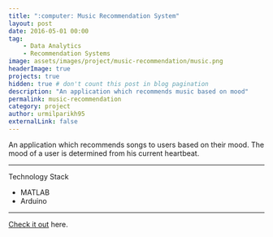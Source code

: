 ```yaml
---
title: ":computer: Music Recommendation System"
layout: post
date: 2016-05-01 00:00
tag: 
    - Data Analytics
    - Recommendation Systems
image: assets/images/project/music-recommendation/music.png
headerImage: true
projects: true
hidden: true # don't count this post in blog pagination
description: "An application which recommends music based on mood"
permalink: music-recommendation
category: project
author: urmilparikh95
externalLink: false
---
```

<!--center>
<img src="https://raw.githubusercontent.com/sergiokopplin/indigo/gh-pages/assets/screen-shot.png" width="100%;">
</center-->
An application which recommends songs to users based on their mood. The mood of a user is determined from his current heartbeat.

---

Technology Stack

- MATLAB
- Arduino

---

[Check it out]() here.
